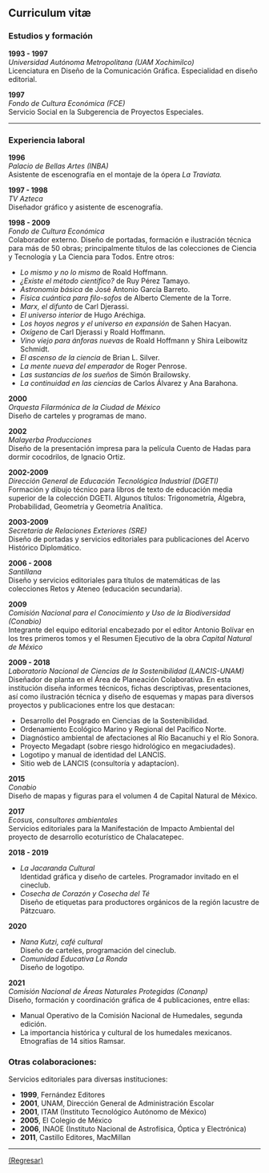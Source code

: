 ## Curriculum vitæ

### Estudios y formación

**1993 - 1997** <br>
_Universidad Autónoma Metropolitana (UAM Xochimilco)_ <br> Licenciatura en Diseño de la Comunicación Gráfica. Especialidad en diseño editorial.

**1997** <br>
_Fondo de Cultura Económica (FCE)_ <br>
Servicio Social en la Subgerencia de Proyectos Especiales.

---

### Experiencia laboral

**1996** <br>
_Palacio de Bellas Artes (INBA)_ <br>
Asistente de escenografía en el montaje de la ópera _La Traviata._

**1997 - 1998** <br>
_TV Azteca_ <br>
Diseñador gráfico y asistente de escenografía.

**1998 - 2009** <br>
_Fondo de Cultura Económica_ <br>
Colaborador externo. Diseño de portadas, formación e ilustración técnica para más de 50 obras; principalmente títulos de las colecciones de Ciencia y Tecnología y La Ciencia para Todos. Entre otros:

-	_Lo mismo y no lo mismo_ de Roald Hoffmann.
-	_¿Existe el método científico?_ de Ruy Pérez Tamayo.
-	_Astronomía básica_ de José Antonio García Barreto.
-	_Física cuántica para filo-sofos_ de Alberto Clemente de la Torre.
-	_Marx, el difunto_ de Carl Djerassi.
-	_El universo interior_ de Hugo Aréchiga.
-	_Los hoyos negros y el universo en expansión_  de Sahen Hacyan.
-	_Oxígeno_ de Carl Djerassi y Roald Hoffmann.
-	_Vino viejo para ánforas nuevas_ de Roald Hoffmann y Shira Leibowitz Schmidt.
-	_El ascenso de la ciencia_ de Brian L. Silver.
-	_La mente nueva del emperador_ de Roger Penrose.
-	_Las sustancias de los sueños_ de Simón Brailowsky.
-	_La continuidad en las ciencias_ de Carlos Álvarez y Ana Barahona.

**2000** <br>
_Orquesta Filarmónica de la Ciudad de México_ <br>
Diseño de carteles y programas de mano.

**2002** <br>
_Malayerba Producciones_ <br>
Diseño de la presentación impresa para la película Cuento de Hadas para dormir cocodrilos, de Ignacio Ortiz.

**2002-2009** <br>
_Dirección General de Educación Tecnológica Industrial (DGETI)_ <br>
Formación y dibujo técnico para libros de texto de educación media superior de la colección DGETI. Algunos  títulos: Trigonometría, Álgebra, Probabilidad, Geometría y Geometría Analítica.

**2003-2009** <br>
_Secretaría de Relaciones Exteriores (SRE)_ <br>
Diseño de portadas y servicios editoriales para publicaciones del Acervo Histórico Diplomático.

**2006 - 2008** <br>
_Santillana_ <br>
Diseño y servicios editoriales para títulos de matemáticas de las colecciones Retos y Ateneo (educación secundaria).

**2009** <br>
_Comisión Nacional para el Conocimiento y Uso de la Biodiversidad (Conabio)_ <br>
Integrante del equipo editorial encabezado por el editor Antonio Bolívar en los tres primeros tomos y el Resumen Ejecutivo de la obra _Capital Natural de México_
<!-- <a href="https://www.biodiversidad.gob.mx/pais/capitalNatMex.html" target="_blank">(visitar sitio)</a>.-->

**2009 - 2018** <br>
_Laboratorio Nacional de Ciencias de la Sostenibilidad (LANCIS-UNAM)_ <br>
Diseñador de planta en el Área de Planeación Colaborativa. En esta institución diseña informes técnicos, fichas descriptivas, presentaciones, así como ilustración técnica y diseño de esquemas y mapas para diversos proyectos y publicaciones entre los que destacan:

-	Desarrollo del Posgrado en Ciencias de la Sostenibilidad.
-	Ordenamiento Ecológico Marino y Regional del Pacífico Norte.
-	Diagnóstico ambiental de afectaciones al Río Bacanuchi y el Río Sonora.
-	Proyecto Megadapt (sobre riesgo hidrológico en megaciudades).
-	Logotipo y manual de identidad del LANCIS.
-	Sitio web de LANCIS (consultoría y adaptacíon).

**2015** <br>
_Conabio_ <br>
Diseño de mapas y figuras para el volumen 4 de Capital Natural de México.

**2017** <br>
_Ecosus, consultores ambientales_ <br>
Servicios editoriales para la Manifestación de Impacto Ambiental del proyecto de desarrollo ecoturístico de Chalacatepec.

**2018 - 2019**
-	_La Jacaranda Cultural_ <br>
  Identidad gráfica y diseño de carteles. Programador invitado en el cineclub.
-	_Cosecha de Corazón y Cosecha del Té_ <br>
  Diseño de etiquetas para productores orgánicos de la región lacustre de Pátzcuaro.

**2020** <br>
- _Nana Kutzi, café cultural_ <br>
Diseño de carteles, programación del cineclub.
- _Comunidad Educativa La Ronda_ <br>
Diseño de logotipo.

**2021** <br>
_Comisión Nacional de Áreas Naturales Protegidas (Conanp)_ <br>
Diseño, formación y coordinación gráfica de 4 publicaciones, entre ellas:

-	Manual Operativo de la Comisión Nacional de Humedales, segunda edición.
-	La importancia histórica y cultural de los humedales mexicanos. Etnografías de 14 sitios Ramsar.


### Otras colaboraciones:

Servicios editoriales para diversas instituciones:

-	**1999**, Fernández Editores
-	**2001**, UNAM, Dirección General de Administración Escolar
-	**2001**, ITAM (Instituto Tecnológico Autónomo de México)
-	**2005**, El Colegio de México
-	**2006**, INAOE (Instituto Nacional de Astrofísica, Óptica y Electrónica)
-	**2011**, Castillo Editores, MacMillan

---


[(Regresar)](./index.md)
